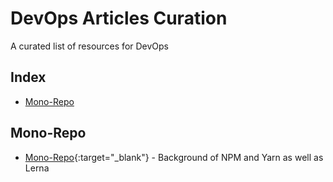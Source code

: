 # DevOps Articles Curation
A curated list of resources for DevOps

Index
-----

-	[Mono-Repo](#mono-repo)


Mono-Repo
---------

-	[Mono-Repo](https://doppelmutzi.github.io/monorepo-lerna-yarn-workspaces/){:target="_blank"} - Background of NPM and Yarn as well as Lerna
